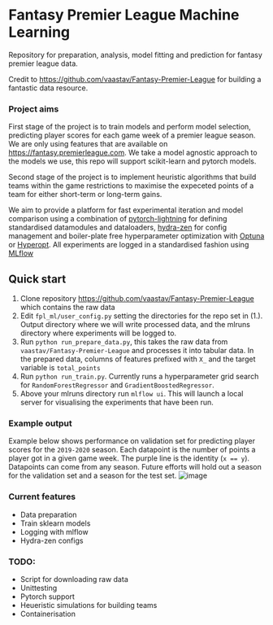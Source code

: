 # Fantasy Premier League Machine Learning
Repository for preparation, analysis, model fitting and prediction for fantasy premier league data.

Credit to https://github.com/vaastav/Fantasy-Premier-League for building a fantastic data resource.

### Project aims
First stage of the project is to train models and perform model selection, predicting player scores for each game week of a premier league season. We are only using features that are available on https://fantasy.premierleague.com. We take a model agnostic approach to the models we use, this repo will support scikit-learn and pytorch models. 

Second stage of the project is to implement heuristic algorithms that build teams within the game restrictions to maximise the expeceted points of a team for either short-term or long-term gains.

We aim to provide a platform for fast experimental iteration and model comparison using a combination of [pytorch-lightning](https://lightning.ai) for defining standardised datamodules and dataloaders, [hydra-zen](https://mit-ll-responsible-ai.github.io/hydra-zen/) for config management and boiler-plate free hyperparameter optimization with [Optuna](https://optuna.org) or [Hyperopt](http://hyperopt.github.io/hyperopt/). All experiments are logged in a standardised fashion using [MLflow](https://mlflow.org)

## Quick start
1. Clone repository https://github.com/vaastav/Fantasy-Premier-League which contains the raw data
2. Edit `fpl_ml/user_config.py` setting the directories for the repo set in (1.). Output directory where we will write processed data, and the mlruns directory where experiments will be logged to.
3. Run `python run_prepare_data.py`, this takes the raw data from `vaastav/Fantasy-Premier-League` and processes it into tabular data. In the prepared data, columns of features prefixed with `X_` and the target variable is `total_points`
4. Run `python run_train.py`. Currently runs a hyperparameter grid search for `RandomForestRegressor` and `GradientBoostedRegressor`.
5. Above your mlruns directory run `mlflow ui`. This will launch a local server for visualising the experiments that have been run.

### Example output

Example below shows performance on validation set for predicting player scores for the `2019-2020` season. Each datapoint is the number of points a player got in a given game week. The purple line is the identity (`x == y`). Datapoints can come from any season. Future efforts will hold out a season for the validation set and a season for the test set. 
![image](https://github.com/behzadk/fpl_ml/assets/15074455/56fddcb2-5b92-499f-80a8-25e6e7190d03)


### Current features
- Data preparation
- Train sklearn models
- Logging with mlflow
- Hydra-zen configs

### TODO:
  - Script for downloading raw data
  - Unittesting
  - Pytorch support
  - Heueristic simulations for building teams
  - Containerisation
